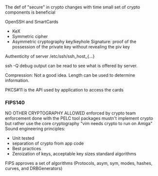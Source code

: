 The def of "secure" in crypto changes with time
small set of crypto components is beneficial

OpenSSH and SmartCards

 - KeX
 - Symmetric cipher
 - Asymmetric cryptography
    key/keyhole
    Signature: proof of the possession of the private key without revealing the piv key

Authenticity of server /etc/ssh/ssh_host_{...}

ssh -Q
debug output can be read to see what is offered by server.

Compression: Not a good idea. Length can be used to determine information.

PKCS#11 is the API used by application to access the cards

### FIPS140
NO OTHER CRYPTOGRAPHY ALLOWED
enforced by crypto team
enforcement done with the PELC tool
packages mustn't implement crypto but rather use the core cryptography
"vim needs crypto to run on Amiga"
Sound engineering principles:
 - Unit tested
 - separation of crypto from app code
 - Best practices
  - Zeroization of keys, acceptable key sizes standard algorithms

FIPS approves a set of algorithms (Protocols, asym, sym, modes, hashes, curves, and DRBGenerators)


